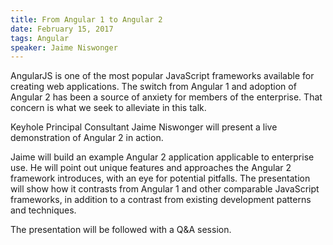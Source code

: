 ```yaml
---
title: From Angular 1 to Angular 2
date: February 15, 2017
tags: Angular
speaker: Jaime Niswonger
---
```




AngularJS is one of the most popular JavaScript frameworks available for creating web applications. The switch from Angular 1 and adoption of Angular 2 has been a source of anxiety for members of the enterprise. That concern is what we seek to alleviate in this talk.

Keyhole Principal Consultant Jaime Niswonger will present a live demonstration of Angular 2 in action.

Jaime will build an example Angular 2 application applicable to enterprise use. He will point out unique features and approaches the Angular 2 framework introduces, with an eye for potential pitfalls. The presentation will show how it contrasts from Angular 1 and other comparable JavaScript frameworks, in addition to a contrast from existing development patterns and techniques.

The presentation will be followed with a Q&A session.

